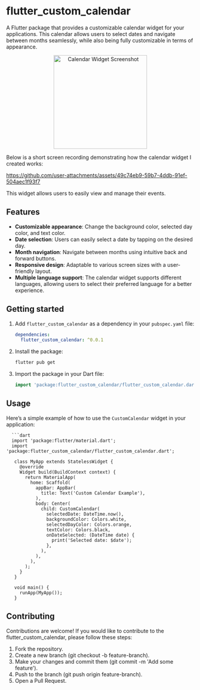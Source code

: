 <!--
This README describes the package. If you publish this package to pub.dev,
this README's contents appear on the landing page for your package.

For information about how to write a good package README, see the guide for
[writing package pages](https://dart.dev/tools/pub/writing-package-pages).

For general information about developing packages, see the Dart guide for
[creating packages](https://dart.dev/guides/libraries/create-packages)
and the Flutter guide for
[developing packages and plugins](https://flutter.dev/to/develop-packages).
-->


# flutter_custom_calendar

A Flutter package that provides a customizable calendar widget for your applications. 
This calendar allows users to select dates and navigate between months seamlessly, 
while also being fully customizable in terms of appearance.

<p align="center">
  <img src="https://github.com/user-attachments/assets/049461b2-568e-44fe-87fe-5c6ad37c6390" alt="Calendar Widget Screenshot" height="250"/>
</p>

Below is a short screen recording demonstrating how the calendar widget I created works:

https://github.com/user-attachments/assets/49c74eb9-59b7-4ddb-91ef-504aec1f93f7

This widget allows users to easily view and manage their events.

## Features

- **Customizable appearance**: Change the background color, selected day color, and text color.
- **Date selection**: Users can easily select a date by tapping on the desired day.
- **Month navigation**: Navigate between months using intuitive back and forward buttons.
- **Responsive design**: Adaptable to various screen sizes with a user-friendly layout.
- **Multiple language support**: The calendar widget supports different languages, allowing users to select their preferred language for a better experience.

## Getting started

1. Add `flutter_custom_calendar` as a dependency in your `pubspec.yaml` file:

   ```yaml
   dependencies:
     flutter_custom_calendar: ^0.0.1
   
2. Install the package:

   ```bash
   flutter pub get

3. Import the package in your Dart file:

   ```dart
   import 'package:flutter_custom_calendar/flutter_custom_calendar.dart';

## Usage

Here’s a simple example of how to use the `CustomCalendar` widget in your application:
   
      ```dart
      import 'package:flutter/material.dart';
      import 'package:flutter_custom_calendar/flutter_custom_calendar.dart';
   
       class MyApp extends StatelessWidget {
         @override
         Widget build(BuildContext context) {
           return MaterialApp(
             home: Scaffold(
               appBar: AppBar(
                 title: Text('Custom Calendar Example'),
               ),
               body: Center(
                 child: CustomCalendar(
                   selectedDate: DateTime.now(),
                   backgroundColor: Colors.white,
                   selectedDayColor: Colors.orange,
                   textColor: Colors.black,
                   onDateSelected: (DateTime date) {
                     print('Selected date: $date');
                   },
                 ),
               ),
             ),
           );
         }
       }
       
       void main() {
         runApp(MyApp());
       }

## Contributing

Contributions are welcome! If you would like to contribute to the flutter_custom_calendar, please follow these steps:

1. Fork the repository.
2. Create a new branch (git checkout -b feature-branch).
3. Make your changes and commit them (git commit -m 'Add some feature').
4. Push to the branch (git push origin feature-branch).
5. Open a Pull Request.



